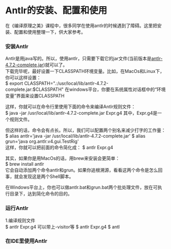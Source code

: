 # Antlr的安装、配置和使用

在《编译原理之美》课程中，很多同学在使用antlr的时候遇到了障碍。这里把安装、配置和使用整理一下，供大家参考。

### 安装Antlr
Antlr是用java写的。所以，使用antlr，只需要下载它的jar文件(当前版本是[antlr-4.7.2-complete.jar](https://www.antlr.org/download/antlr-4.7.2-complete.jar))就可以了。    
下载完毕呢，最好设置一下CLASSPATH环境变量。比如，在MacOs和Linux下，你可以这样设置：   
$ export CLASSPATH=".:/usr/local/lib/antlr-4.7.2-complete.jar:$CLASSPATH"
在windows平台，你要在系统属性对话框中的“环境变量”界面来设置CLASSPATH
  
这样，你就可以在命令行里使用下面的命令来编译Antlr规则文件：   
$ java -jar /usr/local/lib/antlr-4.7.2-complete.jar Expr.g4
其中，Expr.g4是一个规则文件。   
  
但这样的话，命令会有点长。所以，我们可以配置两个别名来减少打字的工作量：
$ alias antlr='java -jar /usr/local/lib/antlr-4.7.2-complete.jar'
$ alias grun='java org.antlr.v4.gui.TestRig'  
这样，你就可以把前面的命令简化成：
$ antlr Expr.g4   
  
其实，如果你是用MacOs的话，用brew来安装会更简单：  
$ brew install antlr   
它会自动添加两个命令antlr和grun。如果你追根溯源，看看这两个命令是怎么回事，就会发现这是两个Shell脚本。   

在Windows平台上，你也可以做antlr.bat和grun.bat两个批处理文件，放在可执行目录下，达到简化命令的目的。    

### 运行Antlr
1.编译规则文件   
$ antlr Expr.g4
可以带上-visitor等
$ antlr Expr.g4
$ antl



### 在IDE里使用Antlr

